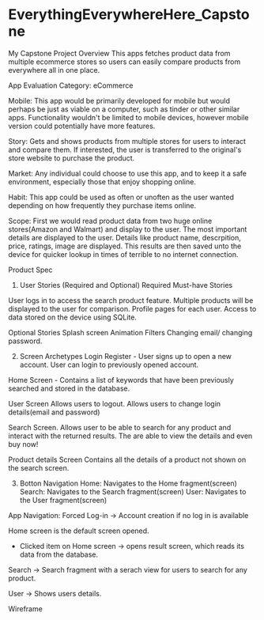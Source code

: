 # EverythingEverywhereHere_Capstone
My Capstone Project
Overview
This apps fetches product data from multiple ecommerce stores so users can easily compare products from everywhere all in one place.

App Evaluation
Category: eCommerce

Mobile: This app would be primarily developed for mobile but would perhaps be just as viable on a computer, such as tinder or other similar apps. Functionality wouldn't be limited to mobile devices, however mobile version could potentially have more features.

Story: Gets and shows products from multiple stores for users to interact and compare them. If interested, the user is transferred to the original's store website to purchase the product.

Market: Any individual could choose to use this app, and to keep it a safe environment, especially those that enjoy shopping online.

Habit: This app could be used as often or unoften as the user wanted depending on how frequently they purchase items online.

Scope: First we would read product data from two huge online stores(Amazon and Walmart) and display to the user. The most important details are displayed to the user. Details like product name, descrpition, price, ratings, image are displayed. This results are then saved unto the device for quicker lookup in times of terrible to no internet connection.

Product Spec
1. User Stories (Required and Optional)
Required Must-have Stories

User logs in to access the search product feature.
Multiple products will be displayed to the user for comparison.
Profile pages for each user.
Access to data stored on the device using SQLite.

Optional Stories
Splash screen
Animation
Filters
Changing email/ changing password.

2. Screen Archetypes
Login
Register - User signs up to open a new account.
User can login to previously opened account.

Home Screen - Contains a list of keywords that have been previously searched and stored in the database.

User Screen
Allows users to logout.
Allows users to change login details(email and password)

Search Screen.
Allows user to be able to search for any product and interact with the returned results. The are able to view the details and even buy now!

Product details Screen
Contains all the details of a product not shown on the search screen.

3. Botton Navigation
Home: Navigates to the Home fragment(screen)
Search: Navigates to the Search fragment(screen)
User: Navigates to the User fragment(screen)

App Navigation:
Forced Log-in -> Account creation if no log in is available

Home screen is the default screen opened.

* Clicked item on Home screen -> opens result screen, which reads its data from the database.

Search -> Search fragment with a serach view for users to search for any product.

User -> Shows users details.

Wireframe
